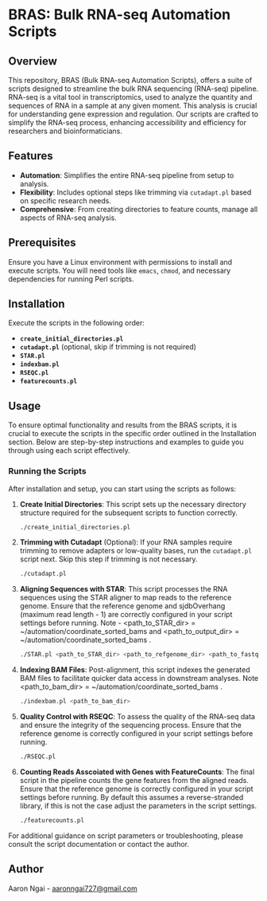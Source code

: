 # BRAS: Bulk RNA-seq Automation Scripts

## Overview
This repository, BRAS (Bulk RNA-seq Automation Scripts), offers a suite of scripts designed to streamline the bulk RNA sequencing (RNA-seq) pipeline. RNA-seq is a vital tool in transcriptomics, used to analyze the quantity and sequences of RNA in a sample at any given moment. This analysis is crucial for understanding gene expression and regulation. Our scripts are crafted to simplify the RNA-seq process, enhancing accessibility and efficiency for researchers and bioinformaticians.

## Features
- **Automation**: Simplifies the entire RNA-seq pipeline from setup to analysis.
- **Flexibility**: Includes optional steps like trimming via `cutadapt.pl` based on specific research needs.
- **Comprehensive**: From creating directories to feature counts, manage all aspects of RNA-seq analysis.

## Prerequisites
Ensure you have a Linux environment with permissions to install and execute scripts. You will need tools like `emacs`, `chmod`, and necessary dependencies for running Perl scripts.

## Installation
Execute the scripts in the following order:
- **`create_initial_directories.pl`**
- **`cutadapt.pl`** (optional, skip if trimming is not required)
- **`STAR.pl`**
- **`indexbam.pl`**
- **`RSEQC.pl`**
- **`featurecounts.pl`**

## Usage

To ensure optimal functionality and results from the BRAS scripts, it is crucial to execute the scripts in the specific order outlined in the Installation section. Below are step-by-step instructions and examples to guide you through using each script effectively.

### Running the Scripts
After installation and setup, you can start using the scripts as follows:

1. **Create Initial Directories**:
   This script sets up the necessary directory structure required for the subsequent scripts to function correctly.
   ```bash
   ./create_initial_directories.pl

2. **Trimming with Cutadapt** (Optional):
   If your RNA samples require trimming to remove adapters or low-quality bases, run the `cutadapt.pl` script next. Skip this step if trimming is not necessary.
   ```bash
   ./cutadapt.pl

3. **Aligning Sequences with STAR**:
   This script processes the RNA sequences using the STAR aligner to map reads to the reference genome. Ensure that the reference genome and sjdbOverhang (maximum read length - 1) are correctly configured in your script settings before running. Note - <path_to_STAR_dir> = ~/automation/coordinate_sorted_bams and <path_to_output_dir> = ~/automation/coordinate_sorted_bams . 
   ```bash
   ./STAR.pl <path_to_STAR_dir> <path_to_refgenome_dir> <path_to_fastq_dir> <path_to_output_dir>

4. **Indexing BAM Files**:
   Post-alignment, this script indexes the generated BAM files to facilitate quicker data access in downstream analyses. Note <path_to_bam_dir> = ~/automation/coordinate_sorted_bams . 
   ```bash
   ./indexbam.pl <path_to_bam_dir>

5. **Quality Control with RSEQC**:
   To assess the quality of the RNA-seq data and ensure the integrity of the sequencing process. Ensure that the reference genome is correctly configured in your script settings before running.
   ```bash
   ./RSEQC.pl

6. **Counting Reads Asscoiated with Genes with FeatureCounts**:
   The final script in the pipeline counts the gene features from the aligned reads. Ensure that the reference genome is correctly configured in your script settings before running. By default this assumes a reverse-stranded library, if this is not the case adjust the parameters in the script settings. 
   ```bash
   ./featurecounts.pl

For additional guidance on script parameters or troubleshooting, please consult the script documentation or contact the author.

## Author
Aaron Ngai - aaronngai727@gmail.com

